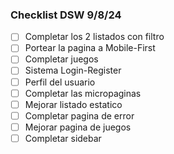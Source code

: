 ### Checklist DSW 9/8/24

- [ ] Completar los 2 listados con filtro
- [ ] Portear la pagina a Mobile-First
- [ ] Completar juegos
- [ ] Sistema Login-Register
- [ ] Perfil del usuario
- [ ] Completar las micropaginas
- [ ] Mejorar listado estatico
- [ ] Completar pagina de error
- [ ] Mejorar pagina de juegos
- [ ] Completar sidebar